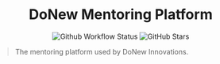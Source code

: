 <!-- readme.md -->
<!-- Tells people about the project. -->

# <div align="center"> DoNew Mentoring Platform </div>

<div align="center">
	<img alt="Github Workflow Status" src="https://img.shields.io/github/workflow/status/donew-innovations/mentoring-platform/CI/perf"/>
	<img alt="GitHub Stars" src="https://img.shields.io/github/stars/donew-innovations/mentoring-platform"/>
</div>

> The mentoring platform used by DoNew Innovations.
